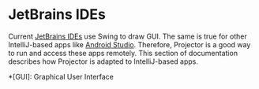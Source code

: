 # JetBrains IDEs

Current [JetBrains IDEs](https://www.jetbrains.com/products/#type=ide) use Swing to draw GUI. The same is true for other IntelliJ-based apps
like [Android Studio](https://developer.android.com/studio/). Therefore, Projector is a good way to run and access these apps remotely. This
section of documentation describes how Projector is adapted to IntelliJ-based apps.

*[GUI]: Graphical User Interface
